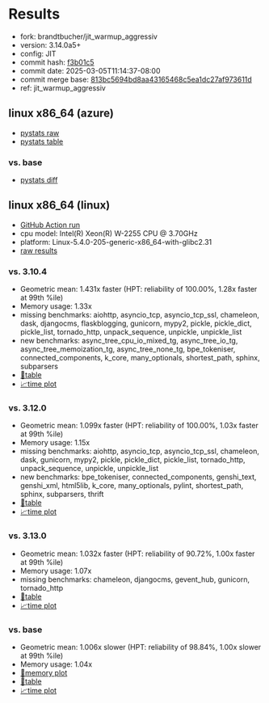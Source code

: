 # Results

- fork: brandtbucher/jit_warmup_aggressiv
- version: 3.14.0a5+
- config: JIT
- commit hash: [f3b01c5](https://github.com/brandtbucher/cpython/commit/f3b01c5)
- commit date: 2025-03-05T11:14:37-08:00
- commit merge base: [813bc5694bd8aa43165468c5ea1dc27af973611d](https://github.com/python/cpython/commit/813bc5694bd8aa43165468c5ea1dc27af973611d)
- ref: jit_warmup_aggressiv

## linux x86_64 (azure)

- [pystats raw](bm-20250305-azure-x86_64-brandtbucher-jit_warmup_aggressiv-3.14.0a5%2B-f3b01c5-pystats.json)
- [pystats table](bm-20250305-azure-x86_64-brandtbucher-jit_warmup_aggressiv-3.14.0a5%2B-f3b01c5-pystats.md)

### vs. base

- [pystats diff](bm-20250305-azure-x86_64-brandtbucher-jit_warmup_aggressiv-3.14.0a5%2B-f3b01c5-pystats-vs-base.md)

## linux x86_64 (linux)

- [GitHub Action run](https://github.com/faster-cpython/benchmarking/actions/runs/13683839486)
- cpu model: Intel(R) Xeon(R) W-2255 CPU @ 3.70GHz
- platform: Linux-5.4.0-205-generic-x86_64-with-glibc2.31
- [raw results](bm-20250305-linux-x86_64-brandtbucher-jit_warmup_aggressiv-3.14.0a5%2B-f3b01c5.json)

### vs. 3.10.4

- Geometric mean: 1.431x faster (HPT: reliability of 100.00%, 1.28x faster at 99th %ile)
- Memory usage: 1.33x
- missing benchmarks: aiohttp, asyncio_tcp, asyncio_tcp_ssl, chameleon, dask, djangocms, flaskblogging, gunicorn, mypy2, pickle, pickle_dict, pickle_list, tornado_http, unpack_sequence, unpickle, unpickle_list
- new benchmarks: async_tree_cpu_io_mixed_tg, async_tree_io_tg, async_tree_memoization_tg, async_tree_none_tg, bpe_tokeniser, connected_components, k_core, many_optionals, shortest_path, sphinx, subparsers
- [📄table](bm-20250305-linux-x86_64-brandtbucher-jit_warmup_aggressiv-3.14.0a5%2B-f3b01c5-vs-3.10.4.md)
- [📈time plot](bm-20250305-linux-x86_64-brandtbucher-jit_warmup_aggressiv-3.14.0a5%2B-f3b01c5-vs-3.10.4.svg)

### vs. 3.12.0

- Geometric mean: 1.099x faster (HPT: reliability of 100.00%, 1.03x faster at 99th %ile)
- Memory usage: 1.15x
- missing benchmarks: aiohttp, asyncio_tcp, asyncio_tcp_ssl, chameleon, dask, gunicorn, mypy2, pickle, pickle_dict, pickle_list, tornado_http, unpack_sequence, unpickle, unpickle_list
- new benchmarks: bpe_tokeniser, connected_components, genshi_text, genshi_xml, html5lib, k_core, many_optionals, pylint, shortest_path, sphinx, subparsers, thrift
- [📄table](bm-20250305-linux-x86_64-brandtbucher-jit_warmup_aggressiv-3.14.0a5%2B-f3b01c5-vs-3.12.0.md)
- [📈time plot](bm-20250305-linux-x86_64-brandtbucher-jit_warmup_aggressiv-3.14.0a5%2B-f3b01c5-vs-3.12.0.svg)

### vs. 3.13.0

- Geometric mean: 1.032x faster (HPT: reliability of 90.72%, 1.00x faster at 99th %ile)
- Memory usage: 1.07x
- missing benchmarks: chameleon, djangocms, gevent_hub, gunicorn, tornado_http
- [📄table](bm-20250305-linux-x86_64-brandtbucher-jit_warmup_aggressiv-3.14.0a5%2B-f3b01c5-vs-3.13.0.md)
- [📈time plot](bm-20250305-linux-x86_64-brandtbucher-jit_warmup_aggressiv-3.14.0a5%2B-f3b01c5-vs-3.13.0.svg)

### vs. base

- Geometric mean: 1.006x slower (HPT: reliability of 98.84%, 1.00x slower at 99th %ile)
- Memory usage: 1.04x
- [🧠memory plot](bm-20250305-linux-x86_64-brandtbucher-jit_warmup_aggressiv-3.14.0a5%2B-f3b01c5-vs-base-mem.svg)
- [📄table](bm-20250305-linux-x86_64-brandtbucher-jit_warmup_aggressiv-3.14.0a5%2B-f3b01c5-vs-base.md)
- [📈time plot](bm-20250305-linux-x86_64-brandtbucher-jit_warmup_aggressiv-3.14.0a5%2B-f3b01c5-vs-base.svg)

